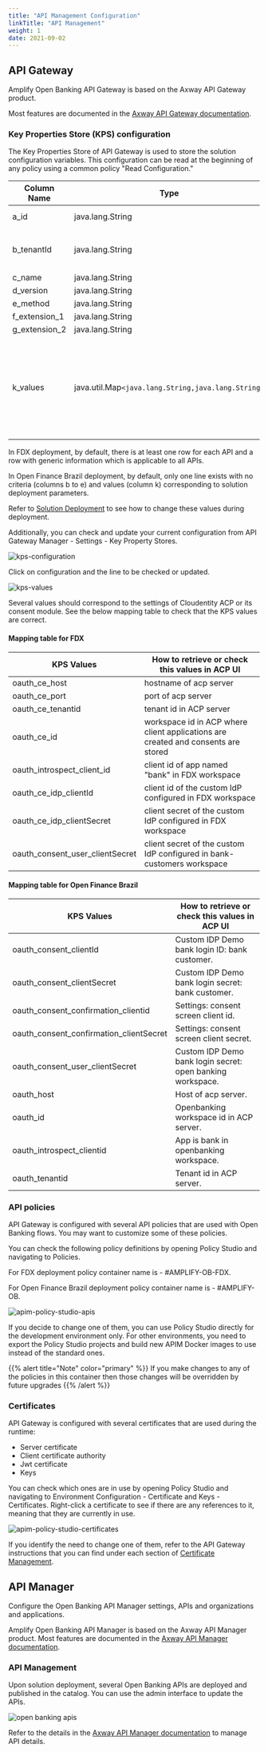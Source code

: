 ```yaml
---
title: "API Management Configuration"
linkTitle: "API Management"
weight: 1
date: 2021-09-02
---
```


## API Gateway

Amplify Open Banking API Gateway is based on the Axway API Gateway product.

Most features are documented in the [Axway API Gateway documentation](https://docs.axway.com/bundle/axway-open-docs/page/docs/apim_administration/apigtw_admin/index.html).

### Key Properties Store (KPS) configuration

The Key Properties Store of API Gateway is used to store the solution configuration variables.
This configuration can be read at the beginning of any policy using a common policy "Read Configuration."

| Column Name | Type | Purpose |
| --- | --- | --- |
| a_id | java.lang.String | Autogenerated Id. |
| b_tenantId | java.lang.String | Bank Identifier (helpful in multi tenant setup). |
| c_name | java.lang.String | API Name. |
| d_version | java.lang.String | API Version. |
| e_method | java.lang.String | API Method. |
| f_extension_1 | java.lang.String | For future use |
| g_extension_2 | java.lang.String | For future use. |
| k_values | java.util.Map`<java.lang.String,java.lang.String>` | Key Value Pairs help in extending configuration whenever we want without deployment. New key value pairs can be added easily.|

In FDX deployment, by default, there is at least one row for each API and a row with generic information which is applicable to all APIs.

In Open Finance Brazil deployment, by default, only one line exists with no criteria (columns b to e) and values (column k) corresponding to solution deployment parameters. 

Refer to [Solution Deployment](/docs/deployment/installation) to see how to change these values during deployment.

Additionally, you can check and update your current configuration from API Gateway Manager - Settings - Key Property Stores.

![kps-configuration](/Images/api-gateway-manager-kps-configuration.png)

Click on configuration and the line to be checked or updated.

![kps-values](/Images/api-gateway-manager-kps-values.png)

Several values should correspond to the settings of Cloudentity ACP or its consent module. See the below mapping table to check that the KPS values are correct.

#### Mapping table for FDX

| KPS Values | How to retrieve or check this values in ACP UI |
| --- | --- |
| oauth_ce_host | hostname of acp server |
| oauth_ce_port | port of acp server |
| oauth_ce_tenantid | tenant id in ACP server |
| oauth_ce_id | workspace id in ACP where client applications are created and consents are stored |
| oauth_introspect_client_id | client id of app named "bank" in FDX workspace |
| oauth_ce_idp_clientId | client id of the custom IdP configured in FDX workspace |
| oauth_ce_idp_clientSecret | client secret of the custom IdP configured in FDX workspace |
| oauth_consent_user_clientSecret | client secret of the custom IdP configured in bank-customers workspace |

#### Mapping table for Open Finance Brazil

| KPS Values | How to retrieve or check this values in ACP UI |
| --- | --- |
| oauth_consent_clientId | Custom IDP Demo bank login ID: bank customer. |
| oauth_consent_clientSecret | Custom IDP Demo bank login secret: bank customer. |
| oauth_consent_confirmation_clientid | Settings: consent screen client id. |
| oauth_consent_confirmation_clientSecret | Settings: consent screen client secret. |
| oauth_consent_user_clientSecret | Custom IDP Demo bank login secret: open banking workspace. |
| oauth_host | Host of acp server. |
| oauth_id | Openbanking workspace id in ACP server. |
| oauth_introspect_clientid | App is bank in openbanking workspace. |
| oauth_tenantid | Tenant id in ACP server. |

### API policies

API Gateway is configured with several API policies that are used with Open Banking flows.
You may want to customize some of these policies.

You can check the following policy definitions by opening Policy Studio and navigating to Policies.

For FDX deployment policy container name is - #AMPLIFY-OB-FDX.

For Open Finance Brazil deployment policy container name is - #AMPLIFY-OB.

![apim-policy-studio-apis](/Images/apim-policy-studio-api-containers.png)

If you decide to change one of them, you can use Policy Studio directly for the development environment only.
For other environments, you need to export the Policy Studio projects and build new APIM Docker images to use instead of the standard ones.

{{% alert title="Note" color="primary" %}} If you make changes to any of the policies in this container then those changes will be overridden by future upgrades {{% /alert %}}

### Certificates

API Gateway is configured with several certificates that are used during the runtime:

* Server certificate
* Client certificate authority
* Jwt certificate
* Keys

You can check which ones are in use by opening Policy Studio and navigating to Environment Configuration - Certificate and Keys - Certificates.
Right-click a certificate to see if there are any references to it, meaning that they are currently in use.

![apim-policy-studio-certificates](/Images/apim-policy-studio-certificates.png)

If you identify the need to change one of them, refer to the API Gateway instructions that you can find under each section of [Certificate Management](/docs/configuration/certificate-management).

## API Manager

Configure the Open Banking API Manager settings, APIs and organizations and applications.

Amplify Open Banking API Manager is based on the Axway API Manager product. Most features are documented in the [Axway API Manager documentation](https://docs.axway.com/bundle/axway-open-docs/page/docs/apim_administration/apimgr_admin/index.html).

<!-- ## Settings

{{% alert title="Note" color="primary" %}}
This page is under development
{{% /alert %}} -->

### API Management

Upon solution deployment, several Open Banking APIs are deployed and published in the catalog.
You can use the admin interface to update the APIs.

![open banking apis](/Images/api-manager-apis.png)

Refer to the details in the [Axway API Manager documentation](https://docs.axway.com/bundle/axway-open-docs/page/docs/apim_administration/apimgr_admin/api_mgmt_virtualize_web/index.html) to manage API details.
